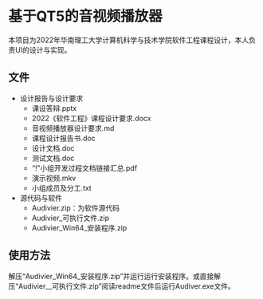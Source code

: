 # 基于QT5的音视频播放器

本项目为2022年华南理工大学计算机科学与技术学院软件工程课程设计，本人负责UI的设计与实现。

## 文件

- 设计报告与设计要求
  - 课设答辩.pptx
  - 2022《软件工程》课程设计要求.docx
  - 音视频播放器设计要求.md
  - 课程设计报告书.doc
  - 设计文档.doc
  - 测试文档.doc
  - “!”小组开发过程文档链接汇总.pdf
  - 演示视频.mkv
  - 小组成员及分工.txt
- 源代码与软件
  - Audivier.zip：为软件源代码
  - Audivier_可执行文件.zip
  - Audivier_Win64_安装程序.zip

## 使用方法

解压“Audivier_Win64_安装程序.zip”并运行运行安装程序。或直接解压“Audivier__可执行文件.zip”阅读readme文件后运行Audiver.exe文件。
